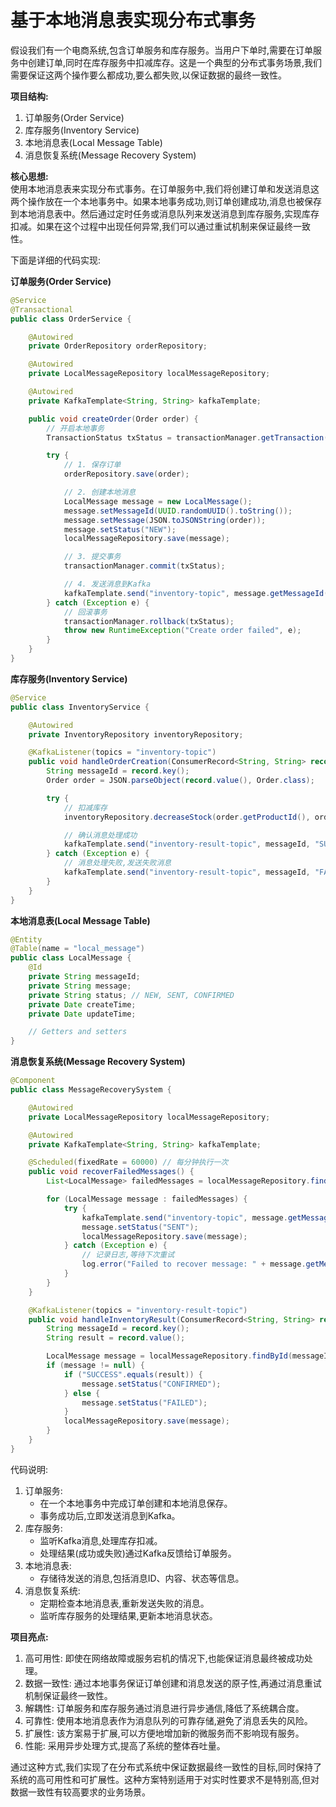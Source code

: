 # 基于本地消息表实现分布式事务

假设我们有一个电商系统,包含订单服务和库存服务。当用户下单时,需要在订单服务中创建订单,同时在库存服务中扣减库存。这是一个典型的分布式事务场景,我们需要保证这两个操作要么都成功,要么都失败,以保证数据的最终一致性。

**项目结构:**

1. 订单服务(Order Service)
2. 库存服务(Inventory Service)
3. 本地消息表(Local Message Table)
4. 消息恢复系统(Message Recovery System)

**核心思想:**  
使用本地消息表来实现分布式事务。在订单服务中,我们将创建订单和发送消息这两个操作放在一个本地事务中。如果本地事务成功,则订单创建成功,消息也被保存到本地消息表中。然后通过定时任务或消息队列来发送消息到库存服务,实现库存扣减。如果在这个过程中出现任何异常,我们可以通过重试机制来保证最终一致性。

下面是详细的代码实现:

**订单服务(Order Service)**

```java
@Service  
@Transactional  
public class OrderService {  

    @Autowired  
    private OrderRepository orderRepository;  

    @Autowired  
    private LocalMessageRepository localMessageRepository;  

    @Autowired  
    private KafkaTemplate<String, String> kafkaTemplate;  

    public void createOrder(Order order) {  
        // 开启本地事务  
        TransactionStatus txStatus = transactionManager.getTransaction(new DefaultTransactionDefinition());  

        try {  
            // 1. 保存订单  
            orderRepository.save(order);  

            // 2. 创建本地消息  
            LocalMessage message = new LocalMessage();  
            message.setMessageId(UUID.randomUUID().toString());  
            message.setMessage(JSON.toJSONString(order));  
            message.setStatus("NEW");  
            localMessageRepository.save(message);  

            // 3. 提交事务  
            transactionManager.commit(txStatus);  

            // 4. 发送消息到Kafka  
            kafkaTemplate.send("inventory-topic", message.getMessageId(), message.getMessage());  
        } catch (Exception e) {  
            // 回滚事务  
            transactionManager.rollback(txStatus);  
            throw new RuntimeException("Create order failed", e);  
        }  
    }  
}
```

**库存服务(Inventory Service)**

```java
@Service  
public class InventoryService {  

    @Autowired  
    private InventoryRepository inventoryRepository;  

    @KafkaListener(topics = "inventory-topic")  
    public void handleOrderCreation(ConsumerRecord<String, String> record) {  
        String messageId = record.key();  
        Order order = JSON.parseObject(record.value(), Order.class);  

        try {  
            // 扣减库存  
            inventoryRepository.decreaseStock(order.getProductId(), order.getQuantity());  

            // 确认消息处理成功  
            kafkaTemplate.send("inventory-result-topic", messageId, "SUCCESS");  
        } catch (Exception e) {  
            // 消息处理失败,发送失败消息  
            kafkaTemplate.send("inventory-result-topic", messageId, "FAILED");  
        }  
    }  
}
```

**本地消息表(Local Message Table)**

```java
@Entity  
@Table(name = "local_message")  
public class LocalMessage {  
    @Id  
    private String messageId;  
    private String message;  
    private String status; // NEW, SENT, CONFIRMED  
    private Date createTime;  
    private Date updateTime;  

    // Getters and setters  
}
```

**消息恢复系统(Message Recovery System)**

```java
@Component  
public class MessageRecoverySystem {  

    @Autowired  
    private LocalMessageRepository localMessageRepository;  

    @Autowired  
    private KafkaTemplate<String, String> kafkaTemplate;  

    @Scheduled(fixedRate = 60000) // 每分钟执行一次  
    public void recoverFailedMessages() {  
        List<LocalMessage> failedMessages = localMessageRepository.findByStatusAndCreateTimeBefore("NEW", new Date(System.currentTimeMillis() - 300000)); // 5分钟前的消息  

        for (LocalMessage message : failedMessages) {  
            try {  
                kafkaTemplate.send("inventory-topic", message.getMessageId(), message.getMessage());  
                message.setStatus("SENT");  
                localMessageRepository.save(message);  
            } catch (Exception e) {  
                // 记录日志,等待下次重试  
                log.error("Failed to recover message: " + message.getMessageId(), e);  
            }  
        }  
    }  

    @KafkaListener(topics = "inventory-result-topic")  
    public void handleInventoryResult(ConsumerRecord<String, String> record) {  
        String messageId = record.key();  
        String result = record.value();  

        LocalMessage message = localMessageRepository.findById(messageId).orElse(null);  
        if (message != null) {  
            if ("SUCCESS".equals(result)) {  
                message.setStatus("CONFIRMED");  
            } else {  
                message.setStatus("FAILED");  
            }  
            localMessageRepository.save(message);  
        }  
    }  
}
```

代码说明:

1. 订单服务:
    - 在一个本地事务中完成订单创建和本地消息保存。
    - 事务成功后,立即发送消息到Kafka。
2. 库存服务:
    - 监听Kafka消息,处理库存扣减。
    - 处理结果(成功或失败)通过Kafka反馈给订单服务。
3. 本地消息表:
    - 存储待发送的消息,包括消息ID、内容、状态等信息。
4. 消息恢复系统:
    - 定期检查本地消息表,重新发送失败的消息。
    - 监听库存服务的处理结果,更新本地消息状态。

**项目亮点:**

1. 高可用性: 即使在网络故障或服务宕机的情况下,也能保证消息最终被成功处理。
2. 数据一致性: 通过本地事务保证订单创建和消息发送的原子性,再通过消息重试机制保证最终一致性。
3. 解耦性: 订单服务和库存服务通过消息进行异步通信,降低了系统耦合度。
4. 可靠性: 使用本地消息表作为消息队列的可靠存储,避免了消息丢失的风险。
5. 扩展性: 该方案易于扩展,可以方便地增加新的微服务而不影响现有服务。
6. 性能: 采用异步处理方式,提高了系统的整体吞吐量。

通过这种方式,我们实现了在分布式系统中保证数据最终一致性的目标,同时保持了系统的高可用性和可扩展性。这种方案特别适用于对实时性要求不是特别高,但对数据一致性有较高要求的业务场景。
